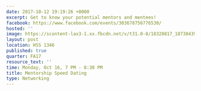 ```yaml
---
date: 2017-10-12 19:19:26 +0000
excerpt: Get to know your potential mentors and mentees!
facebook: https://www.facebook.com/events/303678756776530/
hosted: ''
image: https://scontent-lax3-1.xx.fbcdn.net/v/t31.0-8/18320817_1873843912856071_4470052417288280083_o.jpg?oh=194a6a28592b5c0660acd73a5926be04&oe=5A43DEC7
layout: post
location: HSS 1346
published: true
quarter: FA17
resource_text: ''
time: Monday, Oct 16, 7 PM - 8:30 PM
title: Mentorship Speed Dating
type: Networking
---
```


